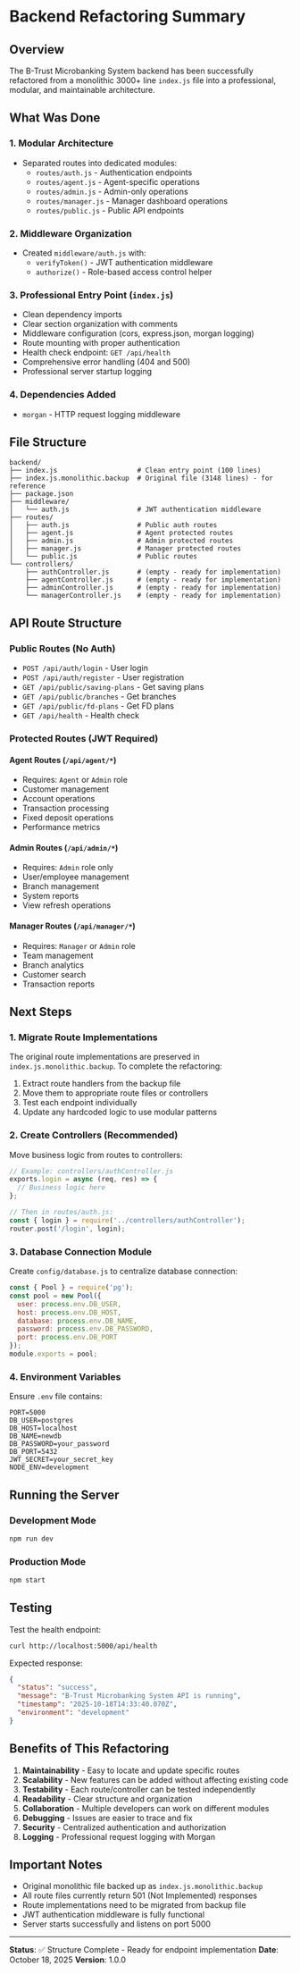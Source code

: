 # Backend Refactoring Summary

## Overview
The B-Trust Microbanking System backend has been successfully refactored from a monolithic 3000+ line `index.js` file into a professional, modular, and maintainable architecture.

## What Was Done

### 1. **Modular Architecture**
   - Separated routes into dedicated modules:
     - `routes/auth.js` - Authentication endpoints
     - `routes/agent.js` - Agent-specific operations
     - `routes/admin.js` - Admin-only operations
     - `routes/manager.js` - Manager dashboard operations
     - `routes/public.js` - Public API endpoints

### 2. **Middleware Organization**
   - Created `middleware/auth.js` with:
     - `verifyToken()` - JWT authentication middleware
     - `authorize()` - Role-based access control helper

### 3. **Professional Entry Point (`index.js`)**
   - Clean dependency imports
   - Clear section organization with comments
   - Middleware configuration (cors, express.json, morgan logging)
   - Route mounting with proper authentication
   - Health check endpoint: `GET /api/health`
   - Comprehensive error handling (404 and 500)
   - Professional server startup logging

### 4. **Dependencies Added**
   - `morgan` - HTTP request logging middleware

## File Structure

```
backend/
├── index.js                    # Clean entry point (100 lines)
├── index.js.monolithic.backup  # Original file (3148 lines) - for reference
├── package.json
├── middleware/
│   └── auth.js                 # JWT authentication middleware
├── routes/
│   ├── auth.js                 # Public auth routes
│   ├── agent.js                # Agent protected routes
│   ├── admin.js                # Admin protected routes
│   ├── manager.js              # Manager protected routes
│   └── public.js               # Public routes
└── controllers/
    ├── authController.js       # (empty - ready for implementation)
    ├── agentController.js      # (empty - ready for implementation)
    ├── adminController.js      # (empty - ready for implementation)
    └── managerController.js    # (empty - ready for implementation)
```

## API Route Structure

### Public Routes (No Auth)
- `POST /api/auth/login` - User login
- `POST /api/auth/register` - User registration
- `GET /api/public/saving-plans` - Get saving plans
- `GET /api/public/branches` - Get branches
- `GET /api/public/fd-plans` - Get FD plans
- `GET /api/health` - Health check

### Protected Routes (JWT Required)

#### Agent Routes (`/api/agent/*`)
- Requires: `Agent` or `Admin` role
- Customer management
- Account operations
- Transaction processing
- Fixed deposit operations
- Performance metrics

#### Admin Routes (`/api/admin/*`)
- Requires: `Admin` role only
- User/employee management
- Branch management
- System reports
- View refresh operations

#### Manager Routes (`/api/manager/*`)
- Requires: `Manager` or `Admin` role
- Team management
- Branch analytics
- Customer search
- Transaction reports

## Next Steps

### 1. **Migrate Route Implementations**
The original route implementations are preserved in `index.js.monolithic.backup`. To complete the refactoring:

1. Extract route handlers from the backup file
2. Move them to appropriate route files or controllers
3. Test each endpoint individually
4. Update any hardcoded logic to use modular patterns

### 2. **Create Controllers** (Recommended)
Move business logic from routes to controllers:

```javascript
// Example: controllers/authController.js
exports.login = async (req, res) => {
  // Business logic here
};

// Then in routes/auth.js:
const { login } = require('../controllers/authController');
router.post('/login', login);
```

### 3. **Database Connection Module**
Create `config/database.js` to centralize database connection:

```javascript
const { Pool } = require('pg');
const pool = new Pool({
  user: process.env.DB_USER,
  host: process.env.DB_HOST,
  database: process.env.DB_NAME,
  password: process.env.DB_PASSWORD,
  port: process.env.DB_PORT
});
module.exports = pool;
```

### 4. **Environment Variables**
Ensure `.env` file contains:

```
PORT=5000
DB_USER=postgres
DB_HOST=localhost
DB_NAME=newdb
DB_PASSWORD=your_password
DB_PORT=5432
JWT_SECRET=your_secret_key
NODE_ENV=development
```

## Running the Server

### Development Mode
```bash
npm run dev
```

### Production Mode
```bash
npm start
```

## Testing

Test the health endpoint:
```bash
curl http://localhost:5000/api/health
```

Expected response:
```json
{
  "status": "success",
  "message": "B-Trust Microbanking System API is running",
  "timestamp": "2025-10-18T14:33:40.070Z",
  "environment": "development"
}
```

## Benefits of This Refactoring

1. **Maintainability** - Easy to locate and update specific routes
2. **Scalability** - New features can be added without affecting existing code
3. **Testability** - Each route/controller can be tested independently
4. **Readability** - Clear structure and organization
5. **Collaboration** - Multiple developers can work on different modules
6. **Debugging** - Issues are easier to trace and fix
7. **Security** - Centralized authentication and authorization
8. **Logging** - Professional request logging with Morgan

## Important Notes

- Original monolithic file backed up as `index.js.monolithic.backup`
- All route files currently return 501 (Not Implemented) responses
- Route implementations need to be migrated from backup file
- JWT authentication middleware is fully functional
- Server starts successfully and listens on port 5000

---

**Status**: ✅ Structure Complete - Ready for endpoint implementation
**Date**: October 18, 2025
**Version**: 1.0.0
